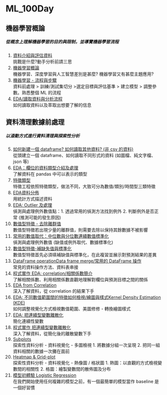 # ML_100Day
## 機器學習概論
##### 從概念上理解機器學習的目的與限制，並導覽機器學習流程
1. [資料介紹與評估資料](https://github.com/LinMeiChi/ML_100Day/blob/main/homework/Day_001_HW.ipynb)                             
挑戰是什麼?動手分析前請三思                                                                                                     
2. [機器學習概論](https://github.com/LinMeiChi/ML_100Day/blob/main/homework/Day_002_HW.ipynb)                                   
機器學習、深度學習與人工智慧差別是甚麼? 機器學習又有甚麼主題應用?
3. [機器學習 - 流程與步驟](https://github.com/LinMeiChi/ML_100Day/blob/main/homework/Day_003_HW.ipynb)                           
資料前處理 > 訓練/測試集切分 >選定目標與評估基準 > 建立模型 > 調整參數。熟悉整個 ML 的流程
4. [EDA/讀取資料與分析流程](https://github.com/LinMeiChi/ML_100Day/blob/main/homework/Day_004_HW.ipynb)                         
如何讀取資料以及萃取出想要了解的信息
## 資料清理數據前處理
##### 以滾動方式進行資料清理與探索性分析
5. [如何新建一個 dataframe? 如何讀取其他資料? (非 csv 的資料)](https://github.com/LinMeiChi/ML_100Day/blob/main/homework/Day_005-1_HW.ipynb)                                                                                                                   
從頭建立一個 dataframe、如何讀取不同形式的資料 (如圖檔、純文字檔、json 等)
6. [EDA：欄位的資料類型介紹及處理](https://github.com/LinMeiChi/ML_100Day/blob/main/homework/Day_006_HW.ipynb)                   
了解資料在 pandas 中可以表示的類型
7. [特徵類型](https://github.com/LinMeiChi/ML_100Day/blob/main/homework/Day_007_HW.ipynb)                                       
特徵工程依照特徵類型，做法不同，大致可分為數值/類別/時間型三類特徵
8. [EDA資料分佈](https://github.com/LinMeiChi/ML_100Day/blob/main/homework/Day_008_HW.ipynb)                                   
用統計方式描述資料
9. [EDA: Outlier 及處理](https://github.com/LinMeiChi/ML_100Day/blob/main/homework/Day_009_HW.ipynb)                           
偵測與處理例外數值點：1. 透過常用的偵測方法找到例外 2. 判斷例外是否正常 (推測可能的發生原因)
10. [數值型特徵 - 去除離群值](https://github.com/LinMeiChi/ML_100Day/blob/main/homework/Day_010_HW.ipynb)                       
數值型特徵若出現少量的離群值，則需要去除以保持其餘數據不被影響
11. [常用的數值取代：中位數與分位數連續數值標準化](https://github.com/LinMeiChi/ML_100Day/blob/main/homework/Day_011_HW.ipynb)     
偵測與處理例外數值 (缺值或例外取代、數據標準化)
12. [數值型特徵-補缺失值與標準化](https://github.com/LinMeiChi/ML_100Day/blob/main/homework/Day_012_HW.ipynb)                    
數值型特徵首先必須填補缺值與標準化，在此複習並展示對預測結果的差異
13. [DataFrame operationData frame merge/常用的 DataFrame 操作](https://github.com/LinMeiChi/ML_100Day/blob/main/homework/Day_013_HW.ipynb)  
常見的資料操作方法、資料表串接
14. [程式實作 EDA: correlation/相關係數簡介](https://github.com/LinMeiChi/ML_100Day/blob/main/homework/Day_014_HW.ipynb)       
了解相關係數、利用相關係數直觀地理解對欄位與預測目標之間的關係
15. [EDA from Correlation](https://github.com/LinMeiChi/ML_100Day/blob/main/homework/Day_015_HW.ipynb)                       
深入了解資料，從 correlation 的結果下手
16. [EDA: 不同數值範圍間的特徵如何檢視/繪圖與樣式Kernel Density Estimation (KDE)](https://github.com/LinMeiChi/ML_100Day/blob/main/homework/Day_016_HW.ipynb)                       
如何調整視覺化方式檢視數值範圍、美圖修修 - 轉換繪圖樣式
17. [EDA: 把連續型變數離散化](https://github.com/LinMeiChi/ML_100Day/blob/main/homework/Day_017_HW.ipynb)                     
簡化連續性變數
18. [程式實作 把連續型變數離散化](https://github.com/LinMeiChi/ML_100Day/blob/main/homework/Day_018_HW.ipynb)                   
深入了解資料，從簡化後的離散變數下手
19. [Subplots](https://github.com/LinMeiChi/ML_100Day/blob/main/homework/Day_019_HW.ipynb)                                   
探索性資料分析 - 資料視覺化 - 多圖檢視 1. 將數據分組一次呈現 2. 把同一組資料相關的數據一次攤在面前
20. [Heatmap & Grid-plot](https://github.com/LinMeiChi/ML_100Day/blob/main/homework/Day_020_HW.ipynb)                         
探索性資料分析 - 資料視覺化 - 熱像圖 / 格狀圖 1. 熱圖：以直觀的方式檢視變數間的相關性 2. 格圖：繪製變數間的散佈圖及分布
21. [模型初體驗 Logistic Regression](https://github.com/LinMeiChi/ML_100Day/blob/main/homework/Day_021_HW.ipynb)             
在我們開始使用任何複雜的模型之前，有一個最簡單的模型當作 baseline 是一個好習慣
